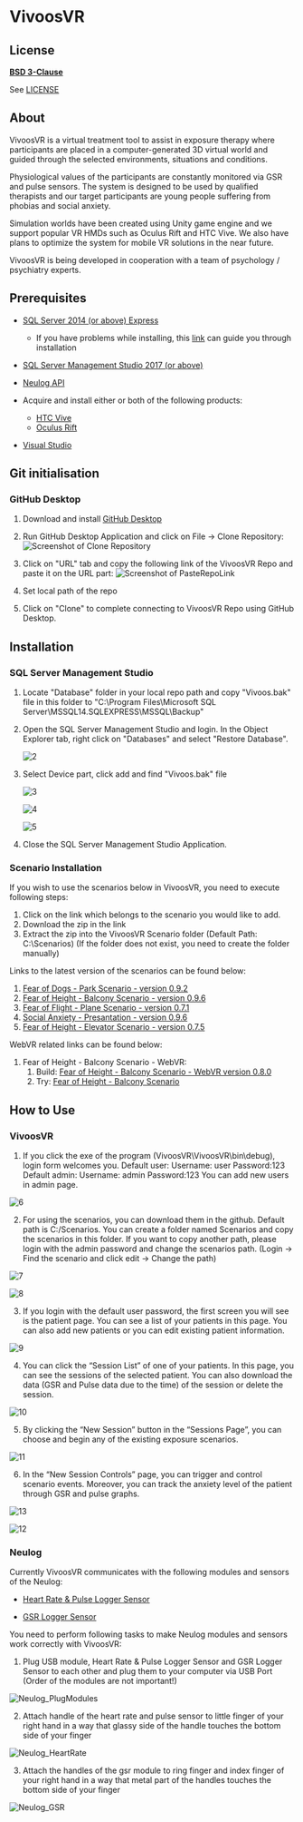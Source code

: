 # VivoosVR

## License

[**BSD 3-Clause**](https://opensource.org/licenses/BSD-3-Clause)

See [LICENSE](https://github.com/Oguzhankoksal/VivoosVR_Private/blob/master/LICENSE)

## About

VivoosVR is a virtual treatment tool to assist in exposure therapy where participants are placed in a computer-generated 3D virtual world and guided through the selected environments, situations and conditions. 

Physiological values of the participants are constantly monitored via GSR and pulse sensors. The system is designed to be used by qualified therapists and our target participants are young people suffering from phobias and social anxiety. 

Simulation worlds have been created using Unity game engine and we support popular VR HMDs such as Oculus Rift and HTC Vive. 
We also have plans to optimize the system for mobile VR solutions in the near future. 

VivoosVR is being developed in cooperation with a team of psychology / psychiatry experts.  

## Prerequisites

* [SQL Server 2014 (or above) Express](https://download.microsoft.com/download/5/E/9/5E9B18CC-8FD5-467E-B5BF-BADE39C51F73/SQLServer2017-SSEI-Expr.exe)
    * If you have problems while installing, this [link](http://help.dugeo.com/m/Insight4-0/l/438911-downloading-and-installing-sql-server) can guide you through installation

* [SQL Server Management Studio 2017 (or above)](https://go.microsoft.com/fwlink/?linkid=2043154)

* [Neulog API](https://neulog.com/Downloads/neulog_api_ver_002b.exe)

* Acquire and install either or both of the following products:
    * [HTC Vive](https://support.steampowered.com/steamvr/HTC_Vive/)
    * [Oculus Rift](https://www.oculus.com/download_app/?id=1582076955407037)

* [Visual Studio](https://visualstudio.microsoft.com/tr/downloads/?rr=https%3A%2F%2Fwww.google.com%2F)     

## Git initialisation 

### GitHub Desktop

1. Download and install [GitHub Desktop](https://central.github.com/deployments/desktop/desktop/latest/win32)

2. Run GitHub Desktop Application and click on File -> Clone Repository:
    ![Screenshot of Clone Repository](https://github.com/Oguzhankoksal/VivoosVR_Private/blob/master/Readme%20Images/GitHubDesktop%20_Installation_SS/SS1_CloneRepository.png)

3. Click on "URL" tab and copy the following link of the VivoosVR Repo and paste it on the URL part:
    ![Screenshot of PasteRepoLink](https://github.com/Oguzhankoksal/VivoosVR_Private/blob/master/Readme%20Images/GitHubDesktop%20_Installation_SS/SS2_PasteRepoLink.png)

4. Set local path of the repo

5. Click on "Clone" to complete connecting to VivoosVR Repo using GitHub Desktop.

## Installation

### SQL Server Management Studio

1. Locate "Database" folder in your local repo path and copy "Vivoos.bak" file in this folder to "C:\Program Files\Microsoft SQL Server\MSSQL14.SQLEXPRESS\MSSQL\Backup"

2. Open the SQL Server Management Studio and login. In the Object Explorer tab, right click on "Databases" and select "Restore Database".

    ![2](https://github.com/Oguzhankoksal/VivoosVR_Private/blob/master/Readme%20Images/Guideline_SS/2.JPG)
    
3. Select Device part, click add and find "Vivoos.bak" file
    
    ![3](https://github.com/Oguzhankoksal/VivoosVR_Private/blob/master/Readme%20Images/Guideline_SS/3.JPG)
    
    ![4](https://github.com/Oguzhankoksal/VivoosVR_Private/blob/master/Readme%20Images/Guideline_SS/4.JPG)

    ![5](https://github.com/Oguzhankoksal/VivoosVR_Private/blob/master/Readme%20Images/Guideline_SS/5.JPG)

4. 	Close the SQL Server Management Studio Application.

### Scenario Installation 

If you wish to use the scenarios below in VivoosVR, you need to execute following steps:

1. Click on the link which belongs to the scenario you would like to add.
2. Download the zip in the link
3. Extract the zip into the VivoosVR Scenario folder (Default Path: C:\\Scenarios) (If the folder does not exist, you need to create the folder manually)

Links to the latest version of the scenarios can be found below:

1. [Fear of Dogs - Park Scenario - version 0.9.2](https://drive.google.com/file/d/1J1Sgg--ZxAMpWcy37DtC71WpEhGOZjjD/view?usp=sharing) 
2. [Fear of Height - Balcony Scenario - version 0.9.6](https://drive.google.com/file/d/13Ity-7TLzEoznSsld39jukVT3GvLGzcu/view?usp=sharing)
3. [Fear of Flight - Plane Scenario - version 0.7.1](https://drive.google.com/file/d/1Dm_ebqxB4qzLzNcvMDs-AXPujnVPB9_W/view?usp=sharing)
4. [Social Anxiety - Presantation - version 0.9.6](https://drive.google.com/file/d/13Ity-7TLzEoznSsld39jukVT3GvLGzcu/view?usp=sharing)
5. [Fear of Height - Elevator Scenario - version 0.7.5](https://drive.google.com/file/d/1T8H698A9rehD2Q-Gf3ADAauJcqYZgCnX/view?usp=sharing)

WebVR related links can be found below:

1. Fear of Height - Balcony Scenario - WebVR:
	1. Build: [Fear of Height - Balcony Scenario - WebVR version 0.8.0](https://www.dropbox.com/sh/lkpk96ujhm44h6e/AABFP2dSAdalOsYrVswlkaTfa?dl=0) 
	1. Try: [Fear of Height - Balcony Scenario](http://www.ideasis.com.tr/Content/Balkon/index.html)

## How to Use 

### VivoosVR

1.  If you click the exe of the program (VivoosVR\VivoosVR\bin\debug), login form welcomes you. 
    Default user: Username: user Password:123 
    Default admin: Username: admin Password:123
    You can add new users in admin page.
    
![6](https://github.com/Oguzhankoksal/VivoosVR_Private/blob/master/Readme%20Images/Guideline_SS/6.JPG)

2.	For using the scenarios, you can download them in the github. Default path is C:/Scenarios. You can create a folder named Scenarios and copy the scenarios in this folder. If you want to copy another path, please login with the admin password and change the scenarios path. (Login -> Find the scenario and click edit -> Change the path)  

![7](https://github.com/Oguzhankoksal/VivoosVR_Private/blob/master/Readme%20Images/Guideline_SS/7.JPG)

![8](https://github.com/Oguzhankoksal/VivoosVR_Private/blob/master/Readme%20Images/Guideline_SS/8.JPG)

3.	If you login with the default user password, the first screen you will see is the patient page. You can see a list of your patients in this page. You can also add new patients or you can edit existing patient information. 

![9](https://github.com/Oguzhankoksal/VivoosVR_Private/blob/master/Readme%20Images/Guideline_SS/9.JPG)

4.	You can click the “Session List” of one of your patients. In this page, you can see the sessions of the selected patient. You can also download the data (GSR and Pulse data due to the time) of the session or delete the session. 

![10](https://github.com/Oguzhankoksal/VivoosVR_Private/blob/master/Readme%20Images/Guideline_SS/10.JPG)

5.	By clicking the “New Session” button in the “Sessions Page”, you can choose and begin any of the existing exposure scenarios. 

![11](https://github.com/Oguzhankoksal/VivoosVR_Private/blob/master/Readme%20Images/Guideline_SS/11.JPG)

6.	In the “New Session Controls” page, you can trigger and control scenario events. Moreover, you can track the anxiety level of the patient through GSR and pulse graphs. 

![13](https://github.com/Oguzhankoksal/VivoosVR_Private/blob/master/Readme%20Images/Guideline_SS/13.JPG)

![12](https://github.com/Oguzhankoksal/VivoosVR_Private/blob/master/Readme%20Images/Guideline_SS/12.JPG)

### Neulog

Currently VivoosVR communicates with the following modules and sensors of the Neulog: 

* [Heart Rate & Pulse Logger Sensor](https://neulog.com/heart-rate-pulse)

* [GSR Logger Sensor](https://neulog.com/gsr)

You need to perform following tasks to make Neulog modules and sensors work correctly with VivoosVR:

1.	Plug USB module, Heart Rate & Pulse Logger Sensor and GSR Logger Sensor to each other and plug them to your computer via USB Port (Order of the modules are not important!)

![Neulog_PlugModules](https://github.com/Oguzhankoksal/VivoosVR_Private/blob/master/Readme%20Images/Neulog_SS/Neulog_PlugModules_SS.jpeg)

2.	Attach handle of the heart rate and pulse sensor to little finger of your right hand in a way that glassy side of the handle touches the bottom side of your finger

![Neulog_HeartRate](https://github.com/Oguzhankoksal/VivoosVR_Private/blob/master/Readme%20Images/Neulog_SS/Neulog_HeartRate_SS.jpg)

3.	Attach the handles of the gsr module to ring finger and index finger of your right hand in a way that metal part of the handles touches the bottom side of your finger

![Neulog_GSR](https://github.com/Oguzhankoksal/VivoosVR_Private/blob/master/Readme%20Images/Neulog_SS/Neulog_GSR_SS.jpg)

